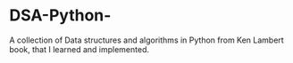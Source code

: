 # DSA-Python-
A collection of Data structures and algorithms in Python from Ken Lambert book, that I learned and implemented. 


